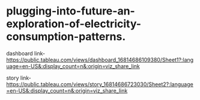 # plugging-into-future-an-exploration-of-electricity-consumption-patterns.

dashboard link- https://public.tableau.com/views/dashboard_16814686109380/Sheet1?:language=en-US&:display_count=n&:origin=viz_share_link

story link- https://public.tableau.com/views/story_16814686723030/Sheet2?:language=en-US&:display_count=n&:origin=viz_share_link
